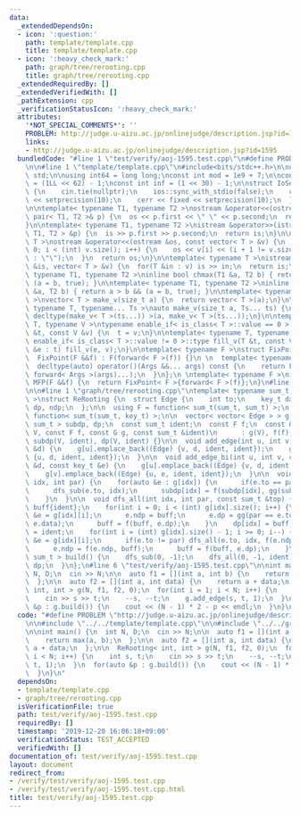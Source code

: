 ```yaml
---
data:
  _extendedDependsOn:
  - icon: ':question:'
    path: template/template.cpp
    title: template/template.cpp
  - icon: ':heavy_check_mark:'
    path: graph/tree/rerooting.cpp
    title: graph/tree/rerooting.cpp
  _extendedRequiredBy: []
  _extendedVerifiedWith: []
  _pathExtension: cpp
  _verificationStatusIcon: ':heavy_check_mark:'
  attributes:
    '*NOT_SPECIAL_COMMENTS*': ''
    PROBLEM: http://judge.u-aizu.ac.jp/onlinejudge/description.jsp?id=1595
    links:
    - http://judge.u-aizu.ac.jp/onlinejudge/description.jsp?id=1595
  bundledCode: "#line 1 \"test/verify/aoj-1595.test.cpp\"\n#define PROBLEM \"http://judge.u-aizu.ac.jp/onlinejudge/description.jsp?id=1595\"\
    \n\n#line 1 \"template/template.cpp\"\n#include<bits/stdc++.h>\n\nusing namespace\
    \ std;\n\nusing int64 = long long;\nconst int mod = 1e9 + 7;\n\nconst int64 infll\
    \ = (1LL << 62) - 1;\nconst int inf = (1 << 30) - 1;\n\nstruct IoSetup {\n  IoSetup()\
    \ {\n    cin.tie(nullptr);\n    ios::sync_with_stdio(false);\n    cout << fixed\
    \ << setprecision(10);\n    cerr << fixed << setprecision(10);\n  }\n} iosetup;\n\
    \n\ntemplate< typename T1, typename T2 >\nostream &operator<<(ostream &os, const\
    \ pair< T1, T2 >& p) {\n  os << p.first << \" \" << p.second;\n  return os;\n\
    }\n\ntemplate< typename T1, typename T2 >\nistream &operator>>(istream &is, pair<\
    \ T1, T2 > &p) {\n  is >> p.first >> p.second;\n  return is;\n}\n\ntemplate< typename\
    \ T >\nostream &operator<<(ostream &os, const vector< T > &v) {\n  for(int i =\
    \ 0; i < (int) v.size(); i++) {\n    os << v[i] << (i + 1 != v.size() ? \" \"\
    \ : \"\");\n  }\n  return os;\n}\n\ntemplate< typename T >\nistream &operator>>(istream\
    \ &is, vector< T > &v) {\n  for(T &in : v) is >> in;\n  return is;\n}\n\ntemplate<\
    \ typename T1, typename T2 >\ninline bool chmax(T1 &a, T2 b) { return a < b &&\
    \ (a = b, true); }\n\ntemplate< typename T1, typename T2 >\ninline bool chmin(T1\
    \ &a, T2 b) { return a > b && (a = b, true); }\n\ntemplate< typename T = int64\
    \ >\nvector< T > make_v(size_t a) {\n  return vector< T >(a);\n}\n\ntemplate<\
    \ typename T, typename... Ts >\nauto make_v(size_t a, Ts... ts) {\n  return vector<\
    \ decltype(make_v< T >(ts...)) >(a, make_v< T >(ts...));\n}\n\ntemplate< typename\
    \ T, typename V >\ntypename enable_if< is_class< T >::value == 0 >::type fill_v(T\
    \ &t, const V &v) {\n  t = v;\n}\n\ntemplate< typename T, typename V >\ntypename\
    \ enable_if< is_class< T >::value != 0 >::type fill_v(T &t, const V &v) {\n  for(auto\
    \ &e : t) fill_v(e, v);\n}\n\ntemplate< typename F >\nstruct FixPoint : F {\n\
    \  FixPoint(F &&f) : F(forward< F >(f)) {}\n \n  template< typename... Args >\n\
    \  decltype(auto) operator()(Args &&... args) const {\n    return F::operator()(*this,\
    \ forward< Args >(args)...);\n  }\n};\n \ntemplate< typename F >\ninline decltype(auto)\
    \ MFP(F &&f) {\n  return FixPoint< F >{forward< F >(f)};\n}\n#line 4 \"test/verify/aoj-1595.test.cpp\"\
    \n\n#line 1 \"graph/tree/rerooting.cpp\"\ntemplate< typename sum_t, typename key_t\
    \ >\nstruct ReRooting {\n  struct Edge {\n    int to;\n    key_t data;\n    sum_t\
    \ dp, ndp;\n  };\n\n  using F = function< sum_t(sum_t, sum_t) >;\n  using G =\
    \ function< sum_t(sum_t, key_t) >;\n\n  vector< vector< Edge > > g;\n  vector<\
    \ sum_t > subdp, dp;\n  const sum_t ident;\n  const F f;\n  const G gg;\n\n  ReRooting(int\
    \ V, const F f, const G g, const sum_t &ident)\n      : g(V), f(f), gg(g), ident(ident),\
    \ subdp(V, ident), dp(V, ident) {}\n\n  void add_edge(int u, int v, const key_t\
    \ &d) {\n    g[u].emplace_back((Edge) {v, d, ident, ident});\n    g[v].emplace_back((Edge)\
    \ {u, d, ident, ident});\n  }\n\n  void add_edge_bi(int u, int v, const key_t\
    \ &d, const key_t &e) {\n    g[u].emplace_back((Edge) {v, d, ident, ident});\n\
    \    g[v].emplace_back((Edge) {u, e, ident, ident});\n  }\n\n  void dfs_sub(int\
    \ idx, int par) {\n    for(auto &e : g[idx]) {\n      if(e.to == par) continue;\n\
    \      dfs_sub(e.to, idx);\n      subdp[idx] = f(subdp[idx], gg(subdp[e.to], e.data));\n\
    \    }\n  }\n\n  void dfs_all(int idx, int par, const sum_t &top) {\n    sum_t\
    \ buff{ident};\n    for(int i = 0; i < (int) g[idx].size(); i++) {\n      auto\
    \ &e = g[idx][i];\n      e.ndp = buff;\n      e.dp = gg(par == e.to ? top : subdp[e.to],\
    \ e.data);\n      buff = f(buff, e.dp);\n    }\n    dp[idx] = buff;\n    buff\
    \ = ident;\n    for(int i = (int) g[idx].size() - 1; i >= 0; i--) {\n      auto\
    \ &e = g[idx][i];\n      if(e.to != par) dfs_all(e.to, idx, f(e.ndp, buff));\n\
    \      e.ndp = f(e.ndp, buff);\n      buff = f(buff, e.dp);\n    }\n  }\n\n  vector<\
    \ sum_t > build() {\n    dfs_sub(0, -1);\n    dfs_all(0, -1, ident);\n    return\
    \ dp;\n  }\n};\n#line 6 \"test/verify/aoj-1595.test.cpp\"\n\nint main() {\n  int\
    \ N, D;\n  cin >> N;\n\n  auto f1 = [](int a, int b) {\n    return max(a, b);\n\
    \  };\n\n  auto f2 = [](int a, int data) {\n    return a + data;\n  };\n\n  ReRooting<\
    \ int, int > g(N, f1, f2, 0);\n  for(int i = 1; i < N; i++) {\n    int s, t;\n\
    \    cin >> s >> t;\n    --s, --t;\n    g.add_edge(s, t, 1);\n  }\n  for(auto\
    \ &p : g.build()) {\n    cout << (N - 1) * 2 - p << endl;\n  }\n}\n"
  code: "#define PROBLEM \"http://judge.u-aizu.ac.jp/onlinejudge/description.jsp?id=1595\"\
    \n\n#include \"../../template/template.cpp\"\n\n#include \"../../graph/tree/rerooting.cpp\"\
    \n\nint main() {\n  int N, D;\n  cin >> N;\n\n  auto f1 = [](int a, int b) {\n\
    \    return max(a, b);\n  };\n\n  auto f2 = [](int a, int data) {\n    return\
    \ a + data;\n  };\n\n  ReRooting< int, int > g(N, f1, f2, 0);\n  for(int i = 1;\
    \ i < N; i++) {\n    int s, t;\n    cin >> s >> t;\n    --s, --t;\n    g.add_edge(s,\
    \ t, 1);\n  }\n  for(auto &p : g.build()) {\n    cout << (N - 1) * 2 - p << endl;\n\
    \  }\n}\n"
  dependsOn:
  - template/template.cpp
  - graph/tree/rerooting.cpp
  isVerificationFile: true
  path: test/verify/aoj-1595.test.cpp
  requiredBy: []
  timestamp: '2019-12-20 16:06:18+09:00'
  verificationStatus: TEST_ACCEPTED
  verifiedWith: []
documentation_of: test/verify/aoj-1595.test.cpp
layout: document
redirect_from:
- /verify/test/verify/aoj-1595.test.cpp
- /verify/test/verify/aoj-1595.test.cpp.html
title: test/verify/aoj-1595.test.cpp
---
```

